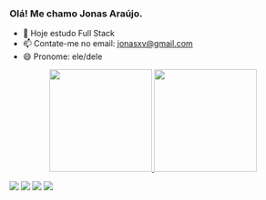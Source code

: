 ### Olá! Me chamo Jonas Araújo.


- 🌱 Hoje estudo Full Stack
- 📫 Contate-me no email: jonasxv@gmail.com
- 😄 Pronome: ele/dele


<div align="center">
  <a href="https://github.com/araujojonass">
  <img height="180em" src="https://github-readme-stats.vercel.app/api?username=araujojonass&show_icons=true&theme=dark&include_all_commits=true&count_private=true"/>
  <img height="180em" src="https://github-readme-stats.vercel.app/api/top-langs/?username=araujojonass&layout=compact&langs_count=7&theme=dark"/>
</div>
 
<div>  
  
  <a href="https://www.youtube.com/channel/UC6MYVH8ugD-zfEvgcneWAgw" target="_blank"><img src="https://img.shields.io/badge/YouTube-FF0000?style=for-the-badge&logo=youtube&logoColor=white" target="_blank"></a>
  <a href="https://www.instagram.com/araujojonass/" target="_blank"><img src="https://img.shields.io/badge/-Instagram-%23E4405F?style=for-the-badge&logo=instagram&logoColor=white" target="_blank"></a>
  <a href = "mailto:jonasxv@gmail.com"><img src="https://img.shields.io/badge/-Gmail-%23333?style=for-the-badge&logo=gmail&logoColor=white" target="_blank"></a>
  <a href="https://www.linkedin.com/in/jonas-araujo-962b961b5/" target="_blank"><img src="https://img.shields.io/badge/-LinkedIn-%230077B5?style=for-the-badge&logo=linkedin&logoColor=white" target="_blank"></a> 
 
</div>
